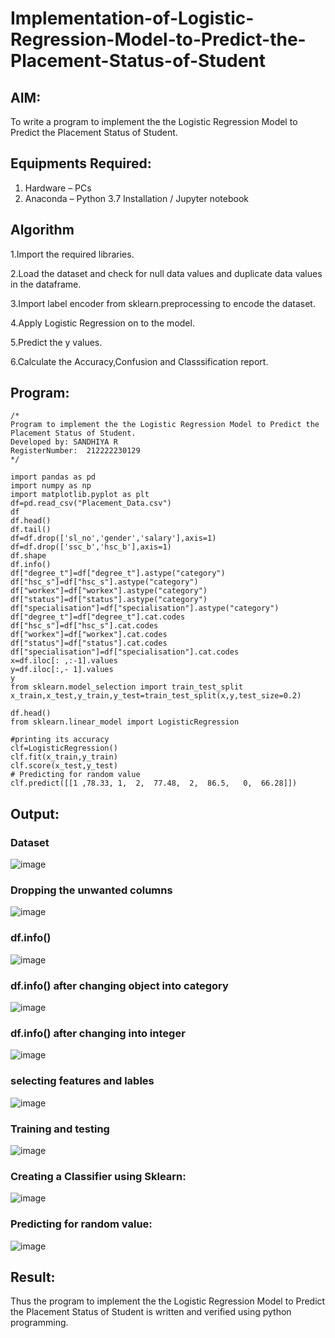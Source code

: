 # Implementation-of-Logistic-Regression-Model-to-Predict-the-Placement-Status-of-Student

## AIM:
To write a program to implement the the Logistic Regression Model to Predict the Placement Status of Student.

## Equipments Required:
1. Hardware – PCs
2. Anaconda – Python 3.7 Installation / Jupyter notebook

## Algorithm
1.Import the required libraries.

2.Load the dataset and check for null data values and duplicate data values in the dataframe.

3.Import label encoder from sklearn.preprocessing to encode the dataset.

4.Apply Logistic Regression on to the model.

5.Predict the y values.

6.Calculate the Accuracy,Confusion and Classsification report.


## Program:
```
/*
Program to implement the the Logistic Regression Model to Predict the Placement Status of Student.
Developed by: SANDHIYA R
RegisterNumber:  212222230129
*/
```
```
import pandas as pd
import numpy as np
import matplotlib.pyplot as plt
df=pd.read_csv("Placement_Data.csv")
df
df.head()
df.tail()
df=df.drop(['sl_no','gender','salary'],axis=1)
df=df.drop(['ssc_b','hsc_b'],axis=1)
df.shape
df.info()
df["degree_t"]=df["degree_t"].astype("category")
df["hsc_s"]=df["hsc_s"].astype("category")
df["workex"]=df["workex"].astype("category")
df["status"]=df["status"].astype("category")
df["specialisation"]=df["specialisation"].astype("category")
df["degree_t"]=df["degree_t"].cat.codes
df["hsc_s"]=df["hsc_s"].cat.codes
df["workex"]=df["workex"].cat.codes
df["status"]=df["status"].cat.codes
df["specialisation"]=df["specialisation"].cat.codes
x=df.iloc[: ,:-1].values
y=df.iloc[:,- 1].values
y
from sklearn.model_selection import train_test_split
x_train,x_test,y_train,y_test=train_test_split(x,y,test_size=0.2)

df.head()
from sklearn.linear_model import LogisticRegression

#printing its accuracy
clf=LogisticRegression()
clf.fit(x_train,y_train)
clf.score(x_test,y_test)
# Predicting for random value
clf.predict([[1	,78.33,	1,	2,	77.48,	2,	86.5,	0,	66.28]])
```

## Output:

### Dataset
![image](https://github.com/SandhiyaR1/Implementation-of-Logistic-Regression-Model-to-Predict-the-Placement-Status-of-Student/assets/113497571/46679c99-ac41-48eb-a089-37d536847389)

### Dropping the unwanted columns

![image](https://github.com/SandhiyaR1/Implementation-of-Logistic-Regression-Model-to-Predict-the-Placement-Status-of-Student/assets/113497571/a39e88df-4cc6-4cff-b8ac-28b9006bf78d)


### df.info()

![image](https://github.com/SandhiyaR1/Implementation-of-Logistic-Regression-Model-to-Predict-the-Placement-Status-of-Student/assets/113497571/4641415b-00ec-4056-a04e-86686f0e7d41)

### df.info() after changing object into category

![image](https://github.com/SandhiyaR1/Implementation-of-Logistic-Regression-Model-to-Predict-the-Placement-Status-of-Student/assets/113497571/a663d998-c3bf-4d3a-950c-a06212808717)

### df.info() after changing into integer

![image](https://github.com/SandhiyaR1/Implementation-of-Logistic-Regression-Model-to-Predict-the-Placement-Status-of-Student/assets/113497571/b044bd5a-7060-4817-b6ab-95df52f5fc47)

### selecting features and lables

![image](https://github.com/SandhiyaR1/Implementation-of-Logistic-Regression-Model-to-Predict-the-Placement-Status-of-Student/assets/113497571/4b7e1797-872e-4bad-be09-bb6456dee85a)

### Training and testing

![image](https://github.com/SandhiyaR1/Implementation-of-Logistic-Regression-Model-to-Predict-the-Placement-Status-of-Student/assets/113497571/298da98f-f1f6-4135-acfe-72a1dc1f148e)

### Creating a Classifier using Sklearn:

![image](https://github.com/SandhiyaR1/Implementation-of-Logistic-Regression-Model-to-Predict-the-Placement-Status-of-Student/assets/113497571/563ba84b-c13b-4cc2-9b3b-04bdfa9834ef)


### Predicting for random value:

![image](https://github.com/SandhiyaR1/Implementation-of-Logistic-Regression-Model-to-Predict-the-Placement-Status-of-Student/assets/113497571/648f82a5-0837-4069-8ead-70c0aaac1d6b)

## Result:
Thus the program to implement the the Logistic Regression Model to Predict the Placement Status of Student is written and verified using python programming.
